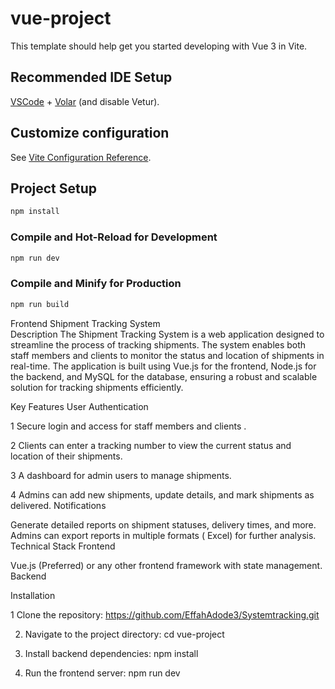 # vue-project

This template should help get you started developing with Vue 3 in Vite.

## Recommended IDE Setup

[VSCode](https://code.visualstudio.com/) + [Volar](https://marketplace.visualstudio.com/items?itemName=Vue.volar) (and disable Vetur).

## Customize configuration

See [Vite Configuration Reference](https://vitejs.dev/config/).

## Project Setup

```sh
npm install
```

### Compile and Hot-Reload for Development

```sh
npm run dev
```

### Compile and Minify for Production

```sh
npm run build
```


Frontend Shipment Tracking System      
Description
The Shipment Tracking System is a web application designed to streamline the process of tracking shipments. The system enables both staff members and clients to monitor the status and location of shipments in real-time. The application is built using Vue.js for the frontend, Node.js for the backend, and MySQL for the database, ensuring a robust and scalable solution for tracking shipments efficiently.

Key Features
User Authentication

1 Secure login and access for staff members and clients .


2 Clients can enter a tracking number to view the current status and location of their shipments.


3 A dashboard for admin users to manage shipments.

4 Admins can add new shipments, update details, and mark shipments as delivered.
Notifications

Generate detailed reports on shipment statuses, delivery times, and more.
Admins can export reports in multiple formats ( Excel) for further analysis.
Technical Stack
Frontend

Vue.js (Preferred) or any other frontend framework with state management.
Backend


Installation

1 Clone the repository:  https://github.com/EffahAdode3/Systemtracking.git

2. Navigate to the project directory:   cd vue-project

3. Install backend dependencies: npm install

4. Run the frontend server:  npm run dev
